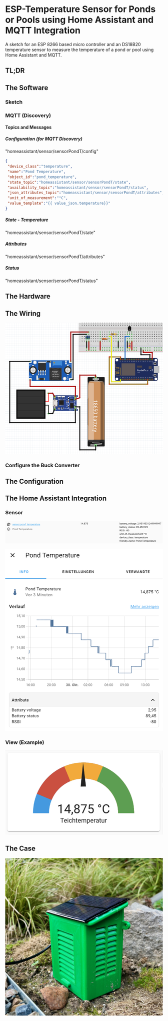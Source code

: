 # ESP-Temperature Sensor for Ponds or Pools using Home Assistant and MQTT Integration
A sketch for an ESP 8266 based micro controller and an DS18B20 temperature sensor to measure the temperature of a pond or pool using Home Assistant and MQTT.

## TL;DR

## The Software
### Sketch

### MQTT (Discovery)

#### Topics and Messages

##### Configuration (for MQTT Discovery)
"homeassistant/sensor/sensorPondT/config"
```` json
{
 "device_class":"temperature",
 "name":"Pond Temperature",
 "object_id":"pond_temperature",
 "state_topic":"homeassistant/sensor/sensorPondT/state",
 "availability_topic":"homeassistant/sensor/sensorPondT/status",
 "json_attributes_topic":"homeassistant/sensor/sensorPondT/attributes",
 "unit_of_measurement":"°C",
 "value_template":"{{ value_json.temperature}}"
}
````
##### State - Temperature
"homeassistant/sensor/sensorPondT/state"

##### Attributes
"homeassistant/sensor/sensorPondT/attributes"

##### Status
"homeassistant/sensor/sensorPondT/status"

## The Hardware

## The Wiring
![](images/fritzing_pond_temperature.png)

### Configure the Buck Converter

## The Configuration

## The Home Assistant Integration 
### Sensor
![](images/ha_sensor_pond_temperature.png)

![](images/entity_view_pond_temperature.png)

### View (Example)
![](images/ha_preview_pond_temperature.png)



## The Case
![](images/case_pond_temperature.jpeg)